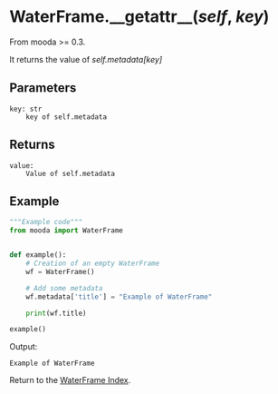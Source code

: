 # WaterFrame.\_\_getattr\_\_(*self*, *key*)

From mooda >= 0.3.

It returns the value of *self.metadata[key]*

## Parameters

    key: str
        key of self.metadata

## Returns

    value:
        Value of self.metadata

## Example

```python
"""Example code"""
from mooda import WaterFrame


def example():
    # Creation of an empty WaterFrame
    wf = WaterFrame()

    # Add some metadata
    wf.metadata['title'] = "Example of WaterFrame"

    print(wf.title)

example()

```

Output:

    Example of WaterFrame

Return to the [WaterFrame Index](index_waterframe.md).